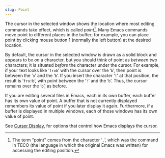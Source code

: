 ```yaml
---
slug: Point
---
```


The cursor in the selected window shows the location where most editing commands take effect, which is called *point*[^1]. Many Emacs commands move point to different places in the buffer; for example, you can place point by clicking mouse button 1 (normally the left button) at the desired location.

By default, the cursor in the selected window is drawn as a solid block and appears to be *on* a character, but you should think of point as *between* two characters; it is situated *before* the character under the cursor. For example, if your text looks like ‘`frob`’ with the cursor over the ‘`b`’, then point is between the ‘`o`’ and the ‘`b`’. If you insert the character ‘`!`’ at that position, the result is ‘`fro!b`’, with point between the ‘`!`’ and the ‘`b`’. Thus, the cursor remains over the ‘`b`’, as before.

If you are editing several files in Emacs, each in its own buffer, each buffer has its own value of point. A buffer that is not currently displayed remembers its value of point if you later display it again. Furthermore, if a buffer is displayed in multiple windows, each of those windows has its own value of point.

See [Cursor Display](Cursor-Display), for options that control how Emacs displays the cursor.

[^1]: The term “point" comes from the character ‘`.`’, which was the command in TECO (the language in which the original Emacs was written) for accessing the editing position.

